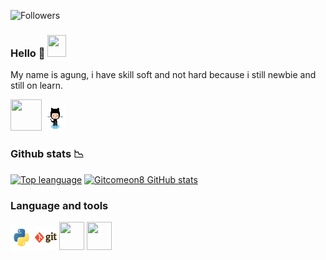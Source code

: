 ![Followers](https://img.shields.io/github/followers/Gitcomeon8?style=social)
### Hello 👋 <img src="https://raw.githubusercontent.com/MartinHeinz/MartinHeinz/master/wave.gif" width="30" height="35">

My name is agung, i have skill soft and not hard because i still newbie and still on learn.

<img src="https://art.pixilart.com/31d7e9208535f73.gif" width="50" height="50"> <img src="https://raw.githubusercontent.com/ijlik/ijlik/master/octocat.gif" width="35" height="40">

<!--
**Gitcomeon8/Gitcomeon8** is a ✨ _special_ ✨ repository because its `README.md` (this file) appears on your GitHub profile.

Here are some ideas to get you started:

- 🔭 I’m currently working on ...
- 🌱 I’m currently learning ...
- 👯 I’m looking to collaborate on ...
- 🤔 I’m looking for help with ...
- 💬 Ask me about ...
- 📫 How to reach me: ...
- 😄 Pronouns: ...
- ⚡ Fun fact: ...
-->

### Github stats 📉
[![Top leanguage](https://github-readme-stats.vercel.app/api/top-langs?username=Gitcomeon8&layout=compact&show_icons=true&theme=radical)](https://github.com/Gitcomeon8/github-readme-stats)
[![Gitcomeon8 GitHub stats](https://github-readme-stats.vercel.app/api?username=Gitcomeon8&layout=compact&show_icons=true&theme=radical)](https://github.com/Gitcomeon8/github-readme-stats)

### Language and tools
<img src="https://raw.githubusercontent.com/github/explore/80688e429a7d4ef2fca1e82350fe8e3517d3494d/topics/python/python.png" width="35" height="40"> <img src="https://raw.githubusercontent.com/github/explore/80688e429a7d4ef2fca1e82350fe8e3517d3494d/topics/git/git.png" width="35" height="40">
<img src="http://mensfeld.github.io/ruby-introduction/img/ruby.gif" width="40" height="45"> <img src="https://upload.wikimedia.org/wikipedia/commons/4/4f/Neovim-logo.svg" width="40" height="45">

